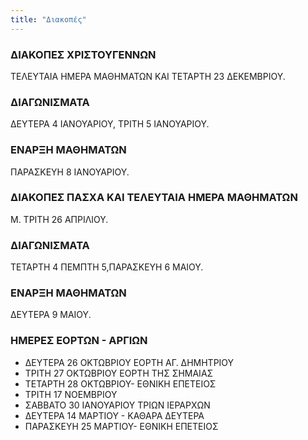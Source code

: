 ```yaml
---
title: "Διακοπές"
---
```


### ΔΙΑΚΟΠΕΣ ΧΡΙΣΤΟΥΓΕΝΝΩΝ
ΤΕΛΕΥΤΑΙΑ ΗΜΕΡΑ ΜΑΘΗΜΑΤΩΝ KAI ΤΕΤΑΡΤΗ 23 ΔΕΚΕΜΒΡΙΟΥ.

### ΔΙΑΓΩΝΙΣΜΑΤΑ
ΔΕΥΤΕΡΑ 4 ΙΑΝΟΥΑΡΙΟΥ, ΤΡΙΤΗ 5 ΙΑΝΟΥΑΡΙΟΥ.

### ΕΝΑΡΞΗ ΜΑΘΗΜΑΤΩΝ
ΠΑΡΑΣΚΕΥΗ 8 ΙΑΝΟΥΑΡΙΟΥ.

### ΔΙΑΚΟΠΕΣ ΠΑΣΧΑ ΚΑΙ ΤΕΛΕΥΤΑΙΑ ΗΜΕΡΑ ΜΑΘΗΜΑΤΩΝ
Μ. ΤΡΙΤΗ 26 ΑΠΡΙΛΙΟΥ.

### ΔΙΑΓΩΝΙΣΜΑΤΑ
TEΤΑΡΤΗ 4 ΠΕΜΠΤΗ 5,ΠΑΡΑΣΚΕΥΗ 6 ΜΑΙΟΥ.

### ΕΝΑΡΞΗ ΜΑΘΗΜΑΤΩΝ
ΔΕΥΤΕΡΑ 9 ΜΑΙΟΥ.

### ΗΜΕΡΕΣ ΕΟΡΤΩΝ - ΑΡΓΙΩΝ
- ΔΕΥΤΕΡΑ 26 ΟΚΤΩΒΡΙΟΥ ΕΟΡΤΗ ΑΓ. ΔΗΜΗΤΡΙΟΥ
- ΤΡΙΤΗ 27 ΟΚΤΩΒΡΙΟΥ ΕΟΡΤΗ ΤΗΣ ΣΗΜΑΙΑΣ
- ΤΕΤΑΡΤΗ 28 ΟΚΤΩΒΡΙΟΥ- ΕΘΝΙΚΗ ΕΠΕΤΕΙΟΣ
- ΤΡΙΤΗ 17 ΝΟΕΜΒΡΙΟΥ
- ΣΑΒΒΑΤΟ 30 ΙΑΝΟΥΑΡΙΟΥ ΤΡΙΩΝ ΙΕΡΑΡΧΩΝ
- ΔΕΥΤΕΡΑ 14 ΜΑΡΤΙΟΥ - ΚΑΘΑΡΑ ΔΕΥΤΕΡΑ
- ΠΑΡΑΣΚΕΥΗ 25 ΜΑΡΤΙΟΥ- ΕΘΝΙΚΗ ΕΠΕΤΕΙΟΣ
